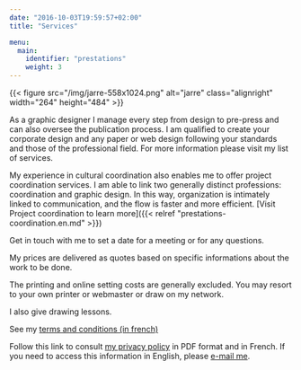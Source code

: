 ```yaml
---
date: "2016-10-03T19:59:57+02:00"
title: "Services"

menu:
  main:
    identifier: "prestations"
    weight: 3
---
```


{{< figure src="/img/jarre-558x1024.png" alt="jarre" class="alignright" width="264" height="484" >}}

As a graphic designer I manage every step from design to pre-press and can also oversee the publication process. I am qualified to create your corporate design and any paper or web design following your standards and those of the professional field. For more information please visit my list of services. 

My experience in cultural coordination also enables me to offer project coordination services.  I am able to link two generally distinct professions: coordination and graphic design. In this way, organization is intimately linked to communication, and the flow is faster and more efficient. [Visit Project coordination to learn more]({{< relref "prestations-coordination.en.md" >}})

Get in touch with me to set a date for a meeting or for any questions.

My prices are delivered as quotes based on specific informations about the work to be done.

The printing and online setting costs are generally excluded. You may resort to your own printer or webmaster or draw on my network.

I also give drawing lessons.

See my [terms and conditions (in french)](/files/RebeccaMeier_conditionsgenerales.pdf "Conditions générales")

Follow this link to consult [my privacy policy](/files/RebeccaMeier_mentionslegales.pdf "Privacy Policy") in PDF format and in French. If you need to access this information in English, please [e-mail me](mailto:info@rebeccameier.ch).
